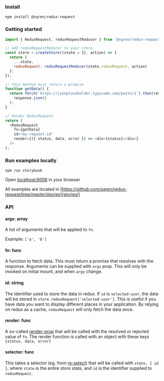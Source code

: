 ### Install

```
npm install @sqren/redux-request
```

### Getting started

```js
import { ReduxRequest, reduxRequestReducer } from '@sqren/redux-request';

// Add reduxRequestReducer to your store
const store = createStore((state = {}, action) => {
  return {
    ...state,
    reduxRequest: reduxRequestReducer(state.reduxRequest, action)
  };
});

// this method must return a promise
function getData() {
  return fetch(`https://jsonplaceholder.typicode.com/posts/1`).then(response =>
    response.json()
  );
}

// Render ReduxRequest
return (
  <ReduxRequest
    fn={getData}
    id="my-request-id"
    render={({ status, data, error }) => <div>{status}</div>}
  />
);
```

### Run examples locally
```
npm run storybook
```
Open [localhost:6006](http://localhost:6006) in your browser

All examples are located in [https://github.com/sqren/redux-request/tree/master/stories](stories/)


### API

#### args: array
A list of arguments that will be applied to `fn`.

Example: `['a', 'b']`

#### fn: func
A function to fetch data. This must return a promise that resolves with the response. Arguments can be supplied with `args` prop. This will only be invoked on initial mount, and when `args` change.

#### id: string
The identifier used to store the data in redux. If `id` is `selected-user`, the data will be stored in `store.reduxRequest['selected-user']`.
This is useful if you have data you want to display different places in your application. By relying on redux as a cache, `reduxRequest` will only fetch the data once.

#### render: func
A so-called [render-prop](https://reactjs.org/docs/render-props.html) that will be called with the resolved or rejected value of `fn`. The render function is called with an object with these keys `{status, data, error}`

#### selector: func
This takes a selector (eg. from [re-select](https://github.com/reduxjs/reselect)) that will be called with `state, { id }`, where `state` is the entire store state, and `id` is the identifier supplied to `reduxRequest`.
